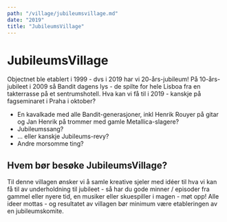 ```yaml
---
path: "/village/jubileumsvillage.md"
date: "2019"
title: "JubileumsVillage"
---
```


# JubileumsVillage

Objectnet ble etablert i 1999 - dvs i 2019 har vi 20-års-jubileum!
På 10-års-jubileet i 2009 så Bandit dagens lys - de spilte for hele Lisboa fra en takterrasse på et sentrumshotell.
Hva kan vi få til i 2019 - kanskje på fagseminaret i Praha i oktober?
- En kavalkade med alle Bandit-generasjoner, inkl Henrik Rouyer på gitar og Jan Henrik på trommer med gamle Metallica-slagere?
- Jubileumssang?
- ... eller kanskje Jubileums-revy?
- Andre morsomme ting? 

## Hvem bør besøke JubileumsVillage?

Til denne villagen ønsker vi å samle kreative sjeler med idéer til hva vi kan få til av underholdning til jubileet - så har du gode minner / episoder fra gammel eller nyere tid, en musiker eller skuespiller i magen - møt opp! Alle ideer mottas - og resultatet av villagen bør minimum være etableringen av en jubileumskomite.
